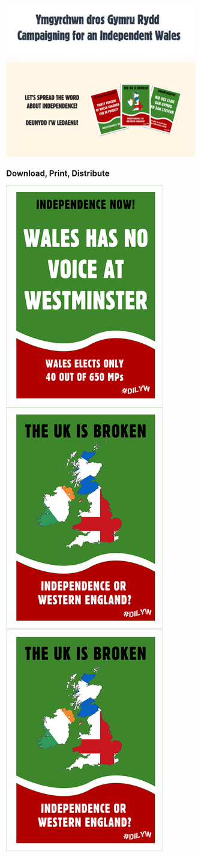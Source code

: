 # ![Header](HeaderTrans.png)

![dilyw](dilyw.png)

## Download, Print, Distribute

[![Alt Description](NoVoiceMini.jpg)](No-Voice.jpg) [![Alt Description](BrokenMini.jpg)](MapEng.jpg) [![Alt Description](BrokenMini.jpg)](MapEng.jpg)
